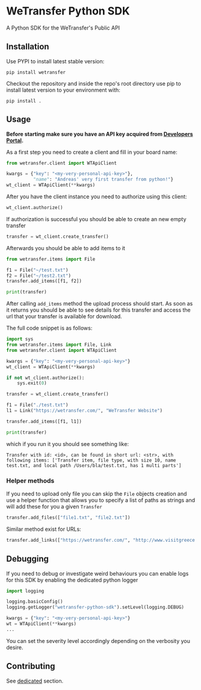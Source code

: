 # WeTransfer Python SDK
A Python SDK for the WeTransfer's Public API
## Installation
Use PYPI to install latest stable version:
```
pip install wetransfer
```

Checkout the repository and inside the repo's root directory use pip to install latest version to your environment with:
```
pip install .
```

## Usage
**Before starting make sure you have an API key acquired from [Developers Portal](https://developers.wetransfer.com/).**

As a first step you need to create a client and fill in your board name:
```python
from wetransfer.client import WTApiClient

kwargs = {"key": "<my-very-personal-api-key>"},
          "name": "Andreas' very first transfer from python!"}
wt_client = WTApiClient(**kwargs)
```

After you have the client instance you need to authorize using this client:
```python
wt_client.authorize()
```

If authorization is successful you should be able to create an new empty transfer
```python
transfer = wt_client.create_transfer()
```

Afterwards you should be able to add items to it

```python
from wetransfer.items import File

f1 = File("~/test.txt")
f2 = File("~/test2.txt")
transfer.add_items([f1, f2])

print(transfer)

```

After calling `add_items` method the upload process should start. As soon as it returns you should be
able to see details for this transfer and access the url that your transfer is available for download.

The full code snippet is as follows:
```python
import sys
from wetransfer.items import File, Link
from wetransfer.client import WTApiClient

kwargs = {"key": "<my-very-personal-api-key>"}
wt_client = WTApiClient(**kwargs)

if not wt_client.authorize():
    sys.exit(0)

transfer = wt_client.create_transfer()

f1 = File("./test.txt")
l1 = Link("https://wetransfer.com/", "WeTransfer Website")

transfer.add_items([f1, l1])

print(transfer)
```

which if you run it you should see something like:
```
Transfer with id: <id>, can be found in short url: <str>, with following items: ['Transfer item, file type, with size 10, name test.txt, and local path /Users/bla/test.txt, has 1 multi parts']
```

### Helper methods
If you need to upload only file you can skip the `File` objects creation and use a helper function that allows you to specify a list of paths as strings and will add these for you a given `Transfer`
```python
transfer.add_files(["file1.txt", "file2.txt"])
```

Similar method exist for URLs:
```python
transfer.add_links(["https://wetransfer.com/", "http://www.visitgreece.gr/"])
```

## Debugging
If you need to debug or investigate weird behaviours you can enable logs for this SDK by enabling the dedicated python logger
```python
import logging

logging.basicConfig()
logging.getLogger("wetransfer-python-sdk").setLevel(logging.DEBUG)

kwargs = {"key": "<my-very-personal-api-key>"}
wt = WTApiClient(**kwargs)
...
``` 

You can set the severity level accordingly depending on the verbosity you desire.

## Contributing
See [dedicated](./CONTRIBUTING.md) section.
